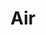 ---
title: Air
longTitle: 'Air'
tags:
- gccommon
french:
- "[[Air]]"
usedFor:
- "[[Atmosphere]]"
- "[[Atmospheric environment]]"
---